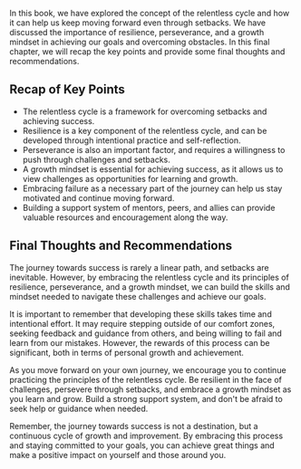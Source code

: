 
In this book, we have explored the concept of the relentless cycle and how it can help us keep moving forward even through setbacks. We have discussed the importance of resilience, perseverance, and a growth mindset in achieving our goals and overcoming obstacles. In this final chapter, we will recap the key points and provide some final thoughts and recommendations.

Recap of Key Points
-------------------

* The relentless cycle is a framework for overcoming setbacks and achieving success.
* Resilience is a key component of the relentless cycle, and can be developed through intentional practice and self-reflection.
* Perseverance is also an important factor, and requires a willingness to push through challenges and setbacks.
* A growth mindset is essential for achieving success, as it allows us to view challenges as opportunities for learning and growth.
* Embracing failure as a necessary part of the journey can help us stay motivated and continue moving forward.
* Building a support system of mentors, peers, and allies can provide valuable resources and encouragement along the way.

Final Thoughts and Recommendations
----------------------------------

The journey towards success is rarely a linear path, and setbacks are inevitable. However, by embracing the relentless cycle and its principles of resilience, perseverance, and a growth mindset, we can build the skills and mindset needed to navigate these challenges and achieve our goals.

It is important to remember that developing these skills takes time and intentional effort. It may require stepping outside of our comfort zones, seeking feedback and guidance from others, and being willing to fail and learn from our mistakes. However, the rewards of this process can be significant, both in terms of personal growth and achievement.

As you move forward on your own journey, we encourage you to continue practicing the principles of the relentless cycle. Be resilient in the face of challenges, persevere through setbacks, and embrace a growth mindset as you learn and grow. Build a strong support system, and don't be afraid to seek help or guidance when needed.

Remember, the journey towards success is not a destination, but a continuous cycle of growth and improvement. By embracing this process and staying committed to your goals, you can achieve great things and make a positive impact on yourself and those around you.
